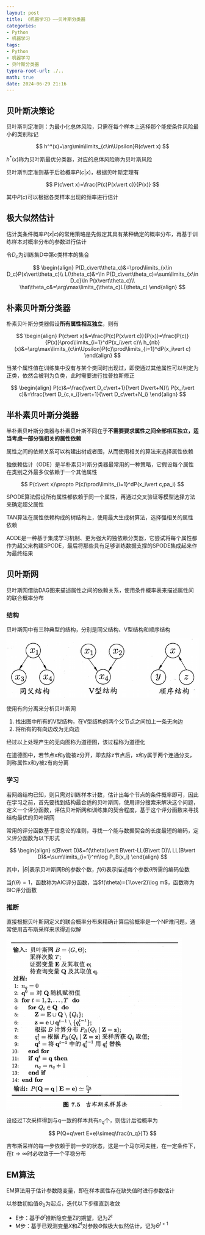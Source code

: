 ```yaml
---
layout: post
title: 《机器学习》——贝叶斯分类器
categories:
- Python
- 机器学习
tags:
- Python
- 机器学习
- 贝叶斯分类器
typora-root-url: ./..
math: true
date: 2024-06-29 21:16
---
```


## 贝叶斯决策论

贝叶斯判定准则：为最小化总体风险，只需在每个样本上选择那个能使条件风险最小的类别标记

$$
h^*(x)=\arg\min\limits_{c\in\Upsilon}R(c\vert x)
$$

$h^*(x)$称为贝叶斯最优分类器，对应的总体风险称为贝叶斯风险

贝叶斯判定准则基于后验概率$P(c\vert x)$，根据贝叶斯定理有

$$
P(c\vert x)=\frac{P(c)P(x\vert c)}{P(x)}
$$

其中$P(c)$可以根据各类样本出现的频率进行估计

## 极大似然估计

估计类条件概率$P(x\vert c)$的常用策略是先假定其具有某种确定的概率分布，再基于训练样本对概率分布的参数进行估计

令$D_c$为训练集D中第c类样本的集合

$$
\begin{align}
P(D_c\vert\theta_c)&=\prod\limits_{x\in D_c}P(x\vert\theta_c)\\
L(\theta_c)&=\ln P(D_c\vert\theta_c)=\sum\limits_{x\in D_c}\ln P(x\vert\theta_c)\\
\hat\theta_c&=\arg\max\limits_{\theta_c}L(\theta_c)
\end{align}
$$

## 朴素贝叶斯分类器

朴素贝叶斯分类器假设**所有属性相互独立**，则有

$$
\begin{align}
P(c\vert x)&=\frac{P(c)P(x\vert c)}{P(x)}=\frac{P(c)}{P(x)}\prod\limits_{i=1}^dP(x_i\vert c)\\
h_{nb}(x)&=\arg\max\limits_{c\in\Upsilon}P(c)\prod\limits_{i=1}^dP(x_i\vert c)
\end{align}
$$

当某个属性值在训练集中没有与某个类同时出现过，即使通过其他属性可以判定为正类，依然会被判为负类，此时需要进行拉普拉斯修正

$$
\begin{align}
P(c)&=\frac{\vert D_c\vert+1}{\vert D\vert+N}\\
P(x_i\vert c)&=\frac{\vert D_{c,x_i}\vert+1}{\vert D_c\vert+N_i}
\end{align}
$$

## 半朴素贝叶斯分类器

半朴素贝叶斯分类器与朴素贝叶斯不同在于**不需要要求属性之间全部相互独立，适当考虑一部分强相关的属性依赖**

属性之间的依赖关系可以构建出树或者图，从而使用相关的算法来选择属性依赖

独依赖估计（ODE）是半朴素贝叶斯分类器最常用的一种策略，它假设每个属性在类别之外最多仅依赖于一个其他属性

$$
P(c\vert x)\propto P(c)\prod\limits_{i=1}^dP(x_i\vert c,pa_i)
$$

SPODE算法假设所有属性都依赖于同一个属性，再通过交叉验证等模型选择方法来确定超父属性

TAN算法在属性依赖构成的树结构上，使用最大生成树算法，选择强相关的属性依赖

AODE是一种基于集成学习机制、更为强大的独依赖分类器，它尝试将每个属性都作为超父来构建SPODE，最后将那些具有足够训练数据支撑的SPODE集成起来作为最终结果

## 贝叶斯网

贝叶斯网借助DAG图来描述属性之间的依赖关系，使用条件概率表来描述属性间的联合概率分布

### 结构

贝叶斯网中有三种典型的结构，分别是同父结构、V型结构和顺序结构

<img src="/assets/img/机器学习-贝叶斯/image-20240629200847903.png" alt="image-20240629200847903" style="zoom:67%;" />

使用有向分离来分析贝叶斯网

1.   找出图中所有的V型结构，在V型结构的两个父节点之间加上一条无向边
2.   将所有的有向边改为无向边

经过以上处理产生的无向图称为道德图，该过程称为道德化

在道德图中，若节点x和y能被z分开，即去除z节点后，x和y属于两个连通分支，则称属性x和y被z有向分离

### 学习

若网络结构已知，则只需对训练样本计数，估计出每个节点的条件概率即可，因此在学习之前，首先要找到结构最合适的贝叶斯网，使用评分搜索来解决这个问题，定义一个评分函数，评估贝叶斯网和训练集的契合程度，基于这个评分函数来寻找结构最优的贝叶斯网

常用的评分函数基于信息论的准则，寻找一个能与数据契合的长度最短的编码，定义评分函数为以下形式

$$
\begin{align}
s(B\vert D)&=f(\theta)\vert B\vert-LL(B\vert D)\\
LL(B\vert D)&=\sum\limits_{i=1}^m\log P_B(x_i)
\end{align}
$$

其中，$\vert B\vert$表示贝叶斯网B的参数个数，$f(\theta)$表示描述每个参数$\theta$所需的编码位数

当$f(\theta)=1$，函数称为AIC评分函数，当$f(\theta)={1\over2}\log m$，函数称为BIC评分函数

### 推断

直接根据贝叶斯网定义的联合概率分布来精确计算后验概率是一个NP难问题，通常使用吉布斯采样来求得近似解

<img src="/assets/img/机器学习-贝叶斯/image-20240629205621558.png" alt="image-20240629205621558" style="zoom: 50%;" />

设经过T次采样得到与q一致的样本共有$n_q$个，则估计后验概率为

$$
P(Q=q\vert E=e)\simeq\frac{n_q}{T}
$$

吉布斯采样的每一步依赖于前一步的状态，这是一个马尔可夫链，在一定条件下，在$t\rightarrow\infty$时必收敛于一个平稳分布

## EM算法

EM算法用于估计参数隐变量，即在样本属性存在缺失值时进行参数估计

以参数初始值$\Theta_0$为起点，迭代以下步骤直到收敛

-   E步：基于$\Theta^t$推断隐变量Z的期望，记为$Z^t$
-   M步：基于已观测变量$X$和$Z^t$对参数$\Theta$做极大似然估计，记为$\Theta^{t+1}$

